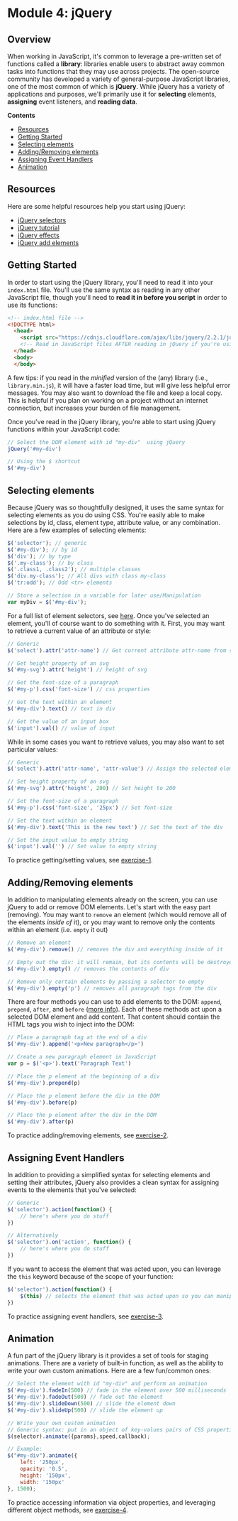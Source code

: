 # Module 4: jQuery

## Overview
When working in JavaScript, it's common to leverage a pre-written set of functions called a **library**: libraries enable users to abstract away common tasks into functions that they may use across projects.  The open-source community has developed a variety of general-purpose JavaScript libraries, one of the most common of which is **jQuery**.  While jQuery has a variety of applications and purposes, we'll primarily use it for **selecting** elements, **assigning** event listeners, and **reading data**.

<!-- START doctoc generated TOC please keep comment here to allow auto update -->
<!-- DON'T EDIT THIS SECTION, INSTEAD RE-RUN doctoc TO UPDATE -->
**Contents**

- [Resources](#resources)
- [Getting Started](#getting-started)
- [Selecting elements](#selecting-elements)
- [Adding/Removing elements](#addingremoving-elements)
- [Assigning Event Handlers](#assigning-event-handlers)
- [Animation](#animation)

<!-- END doctoc generated TOC please keep comment here to allow auto update -->

## Resources
Here are some helpful resources help you start using jQuery:

- [jQuery selectors](http://www.w3schools.com/jquery/jquery_selectors.asp)
- [jQuery tutorial](http://www.w3schools.com/jquery/)
- [jQuery effects](https://api.jquery.com/category/effects/)
- [jQuery add elements](http://www.w3schools.com/jquery/jquery_dom_add.asp)

## Getting Started
In order to start using the jQuery library, you'll need to read it into your `index.html` file.  You'll use the same syntax as reading in any other JavaScript file, though you'll need to **read it in before you script** in order to use its functions:


```html
<!-- index.html file -->
<!DOCTYPE html>
  <head>
    <script src="https://cdnjs.cloudflare.com/ajax/libs/jquery/2.2.1/jquery.min.js"></script>
    <!-- Read in JavaScript files AFTER reading in jQuery if you're using the jQuery library -->
  </head>
  <body>
  </body>


```

A few tips: if you read in the _minified_ version of the (any) library (i.e., `library.min.js`), it will have a faster load time, but will give less helpful error messages.  You may also want to download the file and keep a local copy.  This is helpful if you plan on working on a project without an internet connection, but increases your burden of file management.

Once you've read in the jQuery library, you're able to start using jQuery functions within your JavaScript code:

```javascript
// Select the DOM element with id "my-div"  using jQuery
jQuery('#my-div')

// Using the $ shortcut
$('#my-div')
```


## Selecting elements
Because jQuery was so thoughtfully designed, it uses the same syntax for selecting elements as you do using CSS. You're easily able to make selections by id, class, element type, attribute value, or any combination.  Here are a few examples of selecting elements:

```javascript
$('selector'); // generic
$('#my-div'); // by id
$('div'); // by type
$('.my-class'); // by class
$('.class1, .class2'); // multiple classes
$('div.my-class'); // All divs with class my-class
$('tr:odd'); // Odd <tr> elements

// Store a selection in a variable for later use/Manipulation
var myDiv = $('#my-div');
```

For a full list of element selectors, see [here](http://www.w3schools.com/jquery/jquery_selectors.asp).  Once you've selected an element, you'll of course want to do something with it.  First, you may want to retrieve a current value of an attribute or style:

```javascript
// Generic
$('select').attr('attr-name') // Get current attribute attr-name from selected element

// Get height property of an svg
$('#my-svg').attr('height') // height of svg

// Get the font-size of a paragraph
$('#my-p').css('font-size') // css properties

// Get the text within an element
$('#my-div').text() // text in div

// Get the value of an input box
$('input').val() // value of input

```

While in some cases you want to retrieve values, you may also want to set particular values:

```javascript
// Generic
$('select').attr('attr-name', 'attr-value') // Assign the selected element's attr-name the value attr-value

// Set height property of an svg
$('#my-svg').attr('height', 200) // Set height to 200

// Set the font-size of a paragraph
$('#my-p').css('font-size', '25px') // Set font-size

// Set the text within an element
$('#my-div').text('This is the new text') // Set the text of the div

// Set the input value to empty string
$('input').val('') // Set value to empty string

```

To practice getting/setting values, see [exercise-1](exercise-1).

## Adding/Removing elements
In addition to manipulating elements already on the screen, you can use jQuery to add or remove DOM elements.  Let's start with the easy part (removing).  You may want to `remove` an element (which would remove all of the elements _inside of_ it), or you may want to remove only the contents within an element (i.e. `empty` it out)

```javascript
// Remove an element
$('#my-div').remove() // removes the div and everything inside of it

// Empty out the div: it will remain, but its contents will be destroyed
$('#my-div').empty() // removes the contents of div

// Remove only certain elements by passing a selector to empty
$('#my-div').empty('p') // removes all paragraph tags from the div

```

There are four methods you can use to add elements to the DOM: `append`, `prepend`, `after`, and `before` ([more info](http://www.w3schools.com/jquery/jquery_dom_add.asp)).  Each of these methods act upon a selected DOM element and add content. That content should contain the HTML tags you wish to inject into the DOM:

```javascript
// Place a paragraph tag at the end of a div
$('#my-div').append('<p>New paragraph</p>')

// Create a new paragraph element in JavaScript
var p = $('<p>').text('Paragraph Text')

// Place the p element at the beginning of a div
$('#my-div').prepend(p)

// Place the p element before the div in the DOM
$('#my-div').before(p)

// Place the p element after the div in the DOM
$('#my-div').after(p)

```

To practice adding/removing elements, see [exercise-2](exercise-2).


## Assigning Event Handlers
In addition to providing a simplified syntax for selecting elements and setting their attributes, jQuery also provides a clean syntax for assigning events to the elements that you've selected:

```javascript
// Generic
$('selector').action(function() {
    // here's where you do stuff
})

// Alternatively
$('selector').on('action', function() {
    // here's where you do stuff
})
```
If you want to access the element that was acted upon, you can leverage the `this` keyword because of the scope of your function:

```javascript
$('selector').action(function() {
    $(this) // selects the element that was acted upon so you can manipulate it
})
```

To practice assigning event handlers, see [exercise-3](exercise-3).

## Animation
A fun part of the jQuery library is it provides a set of tools for staging animations. There are a variety of built-in function, as well as the ability to write your own custom animations.  Here are a few fun/common ones:

```javascript
// Select the element with id "my-div" and perform an animation
$('#my-div').fadeIn(500) // fade in the element over 500 milliseconds
$('#my-div').fadeOut(500) // fade out the element
$('#my-div').slideDown(500) // slide the element down
$('#my-div').slideUp(500) // slide the element up

// Write your own custom animation
// Generic syntax: put in an object of key-values pairs of CSS properties you want to manipulate
$(selector).animate({params},speed,callback);

// Example:
$("#my-div").animate({
    left: '250px',
    opacity: '0.5',
    height: '150px',
    width: '150px'
}, 1500);
```

To practice accessing information via object properties, and leveraging different object methods, see [exercise-4](exercise-4).
